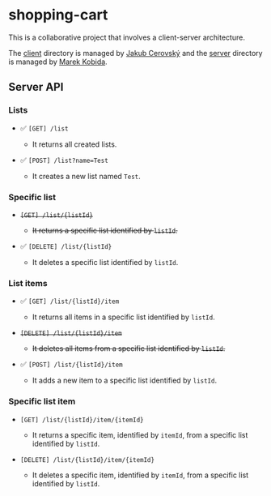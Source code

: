 # shopping-cart

This is a collaborative project that involves a client-server architecture.

The [client](./client) directory is managed by [Jakub Cerovský](https://github.com/Jcerovsky) and the [server](./server) directory is managed by [Marek Kobida](https://github.com/marekkobida).

## Server API

### Lists

- ✅ `[GET] /list`
    - It returns all created lists.

- ✅ `[POST] /list?name=Test`
    - It creates a new list named `Test`.

### Specific list

- ~~`[GET] /list/{listId}`~~
    - ~~It returns a specific list identified by `listId`.~~

- ✅ `[DELETE] /list/{listId}`
    - It deletes a specific list identified by `listId`.

### List items

- ✅ `[GET] /list/{listId}/item`
    - It returns all items in a specific list identified by `listId`.

- ~~`[DELETE] /list/{listId}/item`~~
    - ~~It deletes all items from a specific list identified by `listId`.~~

- ✅ `[POST] /list/{listId}/item`
    - It adds a new item to a specific list identified by `listId`.

### Specific list item

- `[GET] /list/{listId}/item/{itemId}`
    - It returns a specific item, identified by `itemId`, from a specific list identified by `listId`.

- `[DELETE] /list/{listId}/item/{itemId}`
    - It deletes a specific item, identified by `itemId`, from a specific list identified by `listId`.
